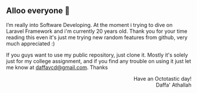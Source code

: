 ## Alloo everyone 👋

I’m really into Software Developing. At the moment i trying to dive on Laravel Framework and i'm currently 20 years old. Thank you for your time reading this even it's just me trying new random features from github, very much appreciated :)

If you guys want to use my public repository, just clone it. Mostly it's solely just for my college assignment, and if you find any trouble on using it just let me know at daffavcd@gmail.com. Thanks

<p align="right">
Have an Octotastic day!<br>
Daffa' Athallah
</p>

